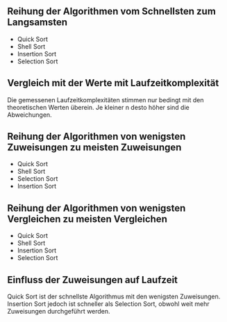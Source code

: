 ## Reihung der Algorithmen vom Schnellsten zum Langsamsten

* Quick Sort
* Shell Sort
* Insertion Sort
* Selection Sort

## Vergleich mit der Werte mit Laufzeitkomplexität

Die gemessenen Laufzeitkomplexitäten stimmen nur bedingt mit den theoretischen Werten überein.
Je kleiner n desto höher sind die Abweichungen.

## Reihung der Algorithmen von wenigsten Zuweisungen zu meisten Zuweisungen

* Quick Sort
* Shell Sort
* Selection Sort
* Insertion Sort

## Reihung der Algorithmen von wenigsten Vergleichen zu meisten Vergleichen

* Quick Sort
* Shell Sort
* Insertion Sort
* Selection Sort

## Einfluss der Zuweisungen auf Laufzeit

Quick Sort ist der schnellste Algorithmus mit den wenigsten Zuweisungen.
Insertion Sort jedoch ist schneller als Selection Sort, obwohl weit mehr Zuweisungen durchgeführt werden.